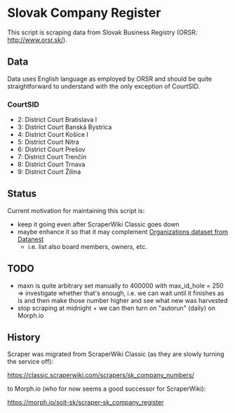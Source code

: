 # Slovak Company Register

This script is scraping data from Slovak Business Registry (ORSR: http://www.orsr.sk/).

## Data

Data uses English language as employed by ORSR and should be quite straightforward to understand with the only exception of CourtSID.

### CourtSID

* 2: District Court Bratislava I
* 3: District Court Banská Bystrica
* 4: District Court Košice I
* 5: District Court Nitra
* 6: District Court Prešov
* 7: District Court Trenčín
* 8: District Court Trnava
* 9: District Court Žilina

## Status

Current motivation for maintaining this script is:

* keep it going even after ScraperWiki Classic goes down
* maybe enhance it so that it may complement [Organizations dataset from Datanest](http://datanest.fair-play.sk/datasets/1)
  * i.e. list also board members, owners, etc.

## TODO

* maxn is quite arbitrary set manually to 400000 with max_id_hole = 250 => investigate whether that's enough, i.e. we can wait until it finishes as is and then make those number higher and see what new was harvested
* stop scraping at midnight + we can then turn on "autorun" (daily) on Morph.io

## History

Scraper was migrated from ScraperWiki Classic (as they are slowly turning the service off):

https://classic.scraperwiki.com/scrapers/sk_company_numbers/


to Morph.io (who for now seems a good successor for ScraperWiki):

https://morph.io/soit-sk/scraper-sk_company_register
